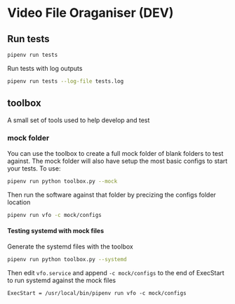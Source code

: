 # Video File Oraganiser (DEV)

## Run tests

```bash
pipenv run tests
```

Run tests with log outputs

```bash
pipenv run tests --log-file tests.log
```

## toolbox

A small set of tools used to help develop and test

### mock folder

You can use the toolbox to create a full mock folder of blank folders to test against. The mock folder will also have setup the most basic configs to start your tests. To use:

```bash
pipenv run python toolbox.py --mock
```

Then run the software against that folder by precizing the configs folder location

```bash
pipenv run vfo -c mock/configs
```

#### Testing systemd with mock files

Generate the systemd files with the toolbox

```bash
pipenv run python toolbox.py --systemd
```

Then edit `vfo.service` and append `-c mock/configs` to the end of ExecStart to run systemd against the mock files

```text
ExecStart = /usr/local/bin/pipenv run vfo -c mock/configs
```